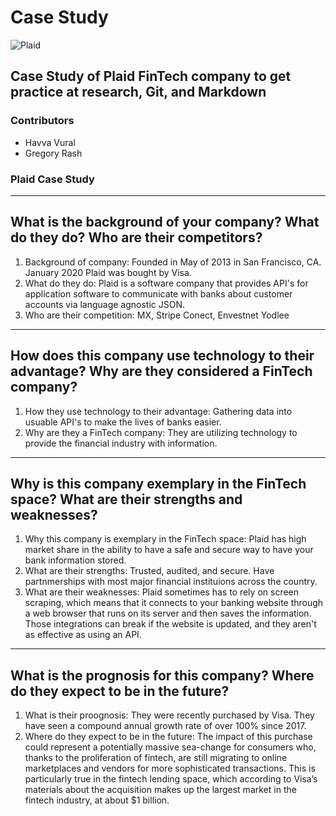 <!-- H1 Heading -->
# Case Study

<!-- Picture Link -->
![Plaid](https://usaherald.com/wp-content/uploads/2020/08/visaplaid.jpg)

<!-- H2 Heading  -->
## Case Study of Plaid FinTech company to get practice at research, Git, and Markdown

<!-- Contributors -->
### Contributors
* Havva Vural
* Gregory Rash

<!-- H# Heading  -->
### Plaid Case Study
---
<!-- Question 1  -->
## What is the background of your company? What do they do? Who are their competitors?

1. Background of company: Founded in May of 2013 in San Francisco, CA. January 2020 Plaid was bought by Visa.
2. What do they do: Plaid is a software company that provides API's for application software to communicate with banks about customer accounts via language agnostic JSON.
3. Who are their competition: MX, Stripe Conect, Envestnet Yodlee
---
<!-- Question 2 -->
## How does this company use technology to their advantage? Why are they considered a FinTech company?

1. How they use technology to their advantage: Gathering data into usuable API's to make the lives of banks easier.
2. Why are they a FinTech company: They are utilizing technology to provide the financial industry with information.
---
<!-- Question 3 -->
## Why is this company exemplary in the FinTech space? What are their strengths and weaknesses?

1. Why this company is exemplary in the FinTech space: Plaid has high market share in the ability to have a safe and secure way to have your bank information stored.
2. What are their strengths: Trusted, audited, and secure. Have partnmerships with most major financial instituions across the country.
3. What are their weaknesses: Plaid sometimes has to rely on screen scraping, which means that it connects to your banking website through a web browser that runs on its server and then saves the information. Those integrations can break if the website is updated, and they aren't as effective as using an API.
---
<!-- Question 4 -->
## What is the prognosis for this company? Where do they expect to be in the future?

1. What is their proognosis: They were recently purchased by Visa. They have seen a compound annual growth rate of over 100% since 2017.
2. Where do they expect to be in the future: The impact of this purchase could represent a potentially massive sea-change for consumers who, thanks to the proliferation of fintech, are still migrating to online marketplaces and vendors for more sophisticated transactions. This is particularly true in the fintech lending space, which according to Visa’s materials about the acquisition makes up the largest market in the fintech industry, at about $1 billion.

